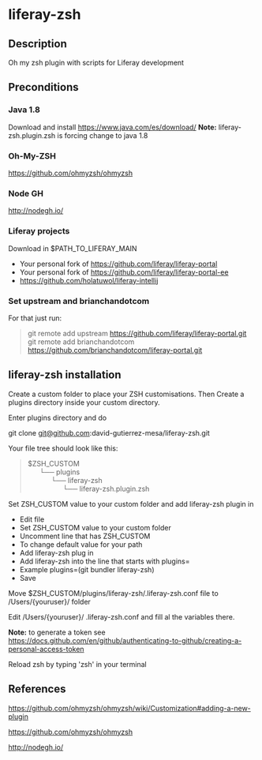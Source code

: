 # liferay-zsh
## Description
Oh my zsh plugin with scripts for Liferay development

## Preconditions

### Java 1.8
Download and install https://www.java.com/es/download/
**Note:** liferay-zsh.plugin.zsh is forcing change to java 1.8

### Oh-My-ZSH
https://github.com/ohmyzsh/ohmyzsh

### Node GH
http://nodegh.io/

### Liferay projects
Download in $PATH_TO_LIFERAY_MAIN
* Your personal fork of https://github.com/liferay/liferay-portal
* Your personal fork of https://github.com/liferay/liferay-portal-ee
* https://github.com/holatuwol/liferay-intellij

### Set upstream and brianchandotcom
For that just run:
> git remote add upstream https://github.com/liferay/liferay-portal.git <br/>
> git remote add brianchandotcom https://github.com/brianchandotcom/liferay-portal.git

## liferay-zsh installation

Create a custom folder to place your ZSH customisations. Then Create a plugins directory inside your custom directory.

Enter plugins directory and do

git clone git@github.com:david-gutierrez-mesa/liferay-zsh.git

Your file tree should look like this:
> $ZSH_CUSTOM<br/>
> &nbsp;&nbsp;&nbsp;&nbsp;&nbsp;&nbsp;└── plugins<br/>
> &nbsp;&nbsp;&nbsp;&nbsp;&nbsp;&nbsp;&nbsp;&nbsp;&nbsp;&nbsp;&nbsp;&nbsp;└── liferay-zsh<br/>
> &nbsp;&nbsp;&nbsp;&nbsp;&nbsp;&nbsp;&nbsp;&nbsp;&nbsp;&nbsp;&nbsp;&nbsp;&nbsp;&nbsp;&nbsp;&nbsp;&nbsp;&nbsp;└── liferay-zsh.plugin.zsh

Set ZSH_CUSTOM value to your custom folder and add liferay-zsh plugin in
* Edit file 
* Set ZSH_CUSTOM value to your custom folder
* Uncomment line that has ZSH_CUSTOM
* To change default value for your path
* Add liferay-zsh plug in
* Add liferay-zsh into the line that starts with plugins=
* Example plugins=(git bundler liferay-zsh)
* Save

Move $ZSH_CUSTOM/plugins/liferay-zsh/.liferay-zsh.conf file to /Users/{youruser}/ folder

Edit /Users/{youruser}/ .liferay-zsh.conf and fill al the variables there.

**Note:** to generate a token see https://docs.github.com/en/github/authenticating-to-github/creating-a-personal-access-token

Reload zsh by typing 'zsh' in your terminal

## References
https://github.com/ohmyzsh/ohmyzsh/wiki/Customization#adding-a-new-plugin

https://github.com/ohmyzsh/ohmyzsh

http://nodegh.io/